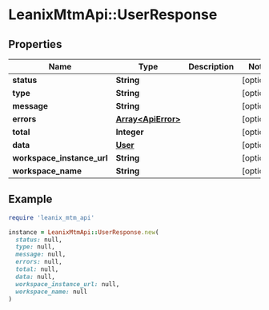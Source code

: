 # LeanixMtmApi::UserResponse

## Properties

| Name | Type | Description | Notes |
| ---- | ---- | ----------- | ----- |
| **status** | **String** |  | [optional] |
| **type** | **String** |  | [optional] |
| **message** | **String** |  | [optional] |
| **errors** | [**Array&lt;ApiError&gt;**](ApiError.md) |  | [optional] |
| **total** | **Integer** |  | [optional] |
| **data** | [**User**](User.md) |  | [optional] |
| **workspace_instance_url** | **String** |  | [optional] |
| **workspace_name** | **String** |  | [optional] |

## Example

```ruby
require 'leanix_mtm_api'

instance = LeanixMtmApi::UserResponse.new(
  status: null,
  type: null,
  message: null,
  errors: null,
  total: null,
  data: null,
  workspace_instance_url: null,
  workspace_name: null
)
```

